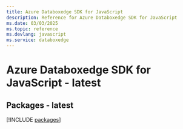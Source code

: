 ```yaml
---
title: Azure Databoxedge SDK for JavaScript
description: Reference for Azure Databoxedge SDK for JavaScript
ms.date: 03/03/2025
ms.topic: reference
ms.devlang: javascript
ms.service: databoxedge
---
```

# Azure Databoxedge SDK for JavaScript - latest
## Packages - latest
[!INCLUDE [packages](databoxedge-index.md)]